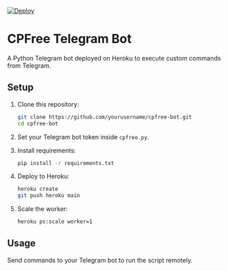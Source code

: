 [![Deploy](https://www.herokucdn.com/deploy/button.svg)](https://heroku.com/deploy?template=https://github.com/mehuljain2003/cpfree-bot)

# CPFree Telegram Bot

A Python Telegram bot deployed on Heroku to execute custom commands from Telegram.

## Setup

1. Clone this repository:
   ```bash
   git clone https://github.com/yourusername/cpfree-bot.git
   cd cpfree-bot
   ```

2. Set your Telegram bot token inside `cpfree.py`.

3. Install requirements:
   ```bash
   pip install -r requirements.txt
   ```

4. Deploy to Heroku:
   ```bash
   heroku create
   git push heroku main
   ```

5. Scale the worker:
   ```bash
   heroku ps:scale worker=1
   ```

## Usage

Send commands to your Telegram bot to run the script remotely.
